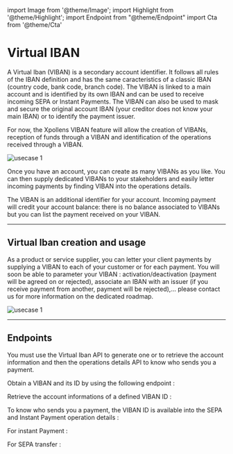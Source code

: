 import Image from '@theme/Image';
import Highlight from '@theme/Highlight';
import Endpoint from "@theme/Endpoint"
import Cta from '@theme/Cta'

# Virtual IBAN

A Virtual Iban (VIBAN) is a secondary account identifier. It follows all rules of the IBAN definition and has the same caracteristics of a classic IBAN (country code, bank code, branch code).
The VIBAN is linked to a main account and is identified by its own IBAN and can be used to receive incoming SEPA or Instant Payments. 
The VIBAN can also be used to mask and secure the original account IBAN (your creditor does not know your main IBAN) or to identify the payment issuer.

For now, the Xpollens VIBAN feature will allow the creation of VIBANs, reception of funds through a VIBAN and identification of the operations received through a VIBAN.

<Image src="docs/Account-Virtual-Iban-scheme.png" alt="usecase 1"/>

<Highlight>

Once you have an account, you can create as many VIBANs as you like. 
You can then supply dedicated VIBANs to your stakeholders and easily letter incoming payments by finding VIBAN into the operations details.

</Highlight>

<Highlight type="tip">

The VIBAN is an additional identifier for your account. Incoming payment will credit your account balance: there is no balance associated to VIBANs but you can list the payment received on your VIBAN. 

</Highlight>

---
## Virtual Iban creation and usage

As a product or service supplier, you can letter your client payments by supplying a VIBAN to each of your customer or for each payment. 
You will soon be able to parameter your VIBAN : activation/deactivation (payment will be agreed on or rejected), associate an IBAN with an issuer (if you receive payment from another, payment will be rejected),...  please contact us for more information on the dedicated roadmap.

<Image src="docs/Account-Virtual-Iban.png" alt="usecase 1"/>

---

## Endpoints

You must use the Virtual Iban API to generate one or to retrieve the account information and then the operations details API to know who sends you a payment.

Obtain a VIBAN and its ID by using the following endpoint :

<Endpoint apiUrl="/v2.0/AccountManagement" path="/api/v2.0/virtual-ibans" method="post"/>

Retrieve the account informations of a defined VIBAN ID :

<Endpoint apiUrl="/v2.0/AccountManagement" path="/api/v2.0/virtual-ibans/{virtualIbanId}" method="get"/>



To know who sends you a payment, the VIBAN ID is available into the SEPA and Instant Payment operation details :

For instant Payment : <Endpoint apiUrl="/v2.0/Transfers.InstantPayment" path="/api/v2.0/users/{AppUserId}/sctinst/{orderid}" method="get"/>

For SEPA transfer :  <Endpoint apiUrl="/v2.0/Transfers.SepaCreditTransfers" path="/api/v2.0/sepa-credit-transfers" method="get"/>

<Cta
  context="doc"
  ui="button"
  link="/api/TransferSCT"
  label="Try it out"
/>
